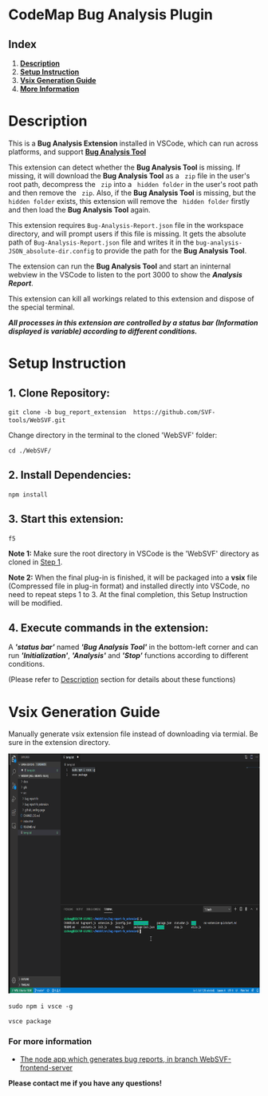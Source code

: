 # CodeMap Bug Analysis Plugin

## **Index**
1. **[Description](#Description)**
1. **[Setup Instruction](#Setup-Instruction)**
1. **[Vsix Generation Guide](#Vsix-Generation-Guide)**
1. **[More Information](#For-more-information)**

# Description
This is a **Bug Analysis Extension** installed in VSCode, which can run across platforms, and support **[Bug Analysis Tool](https://github.com/SVF-tools/WebSVF/tree/WebSVF-frontend-server#Bug-Analysis-Tool---Front-End---NodeJS)**

This extension can detect whether the **Bug Analysis Tool** is missing. If missing, it will download the **Bug Analysis Tool** as a `` zip``  file in the user's root path, decompress the `` zip``  into a `` hidden folder``  in the user's root path and then remove the `` zip``. Also, if the **Bug Analysis Tool** is missing, but the `` hidden folder``  exists, this extension will remove the `` hidden folder``  firstly and then load the **Bug Analysis Tool** again.

This extension requires `` Bug-Analysis-Report.json `` file in the workspace directory, and will prompt users if this file is missing. It gets the absolute path of `` Bug-Analysis-Report.json `` file and writes it in the `` bug-analysis-JSON_absolute-dir.config `` to provide the path for the **Bug Analysis Tool**.

The extension can run the **Bug Analysis Tool** and start an ininternal webview in the VSCode to listen to the port 3000 to show the ***Analysis Report***.

This extension can kill all workings related to this extension and dispose of the special terminal.

***All processes in this extension are controlled by a status bar (Information displayed is variable) according to different conditions.***

# Setup Instruction
## 1. Clone Repository:

```
git clone -b bug_report_extension  https://github.com/SVF-tools/WebSVF.git
```
Change directory in the terminal to the cloned 'WebSVF' folder:

```
cd ./WebSVF/
```

## 2. Install Dependencies:

```
npm install
```

## 3. Start this extension:

```
f5
```
**Note 1:** Make sure the root directory in VSCode is the 'WebSVF' directory as cloned in [Step 1](https://github.com/SVF-tools/WebSVF/tree/bug_report_extension#1-clone-repository).

**Note 2:** When the final plug-in is finished, it will be packaged into a **vsix** file (Compressed file in plug-in format) and installed directly into VSCode, no need to repeat steps 1 to 3. At the final completion, this Setup Instruction will be modified.

## 4. Execute commands in the extension:

A ***'status bar'*** named ***'Bug Analysis Tool'*** in the bottom-left corner and can run ***'Initialization'***, ***'Analysis'*** and ***'Stop'*** functions according to different conditions.

(Please refer to [Description](https://github.com/SVF-tools/WebSVF/tree/bug_report_extension#Description) section for details about these functions)

# Vsix Generation Guide

Manually generate vsix extension file instead of downloading via termial. Be sure in the extension directory.

<img src="gifs/PackageVsix.gif" height="480">

```
sudo npm i vsce -g
```

```
vsce package
```

### For more information

* [The node app which generates bug reports, in branch WebSVF-frontend-server](https://github.com/SVF-tools/WebSVF.git)

**Please contact me if you have any questions!**
